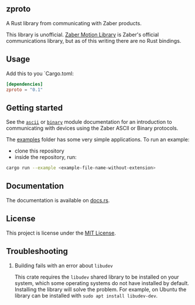 ## zproto

A Rust library from communicating with Zaber products.

This library is unofficial. [Zaber Motion Library](https://www.zaber.com/software) is Zaber's official communications library, but as of this writing there are no Rust bindings.

## Usage

Add this to you `Cargo.toml:

```toml
[dependencies]
zproto = "0.1"
```

## Getting started

See the [`ascii`](https://docs.rs/zproto/latest/zproto/ascii) or [`binary`](https://docs.rs/zproto/latest/zproto/ascii) module documentation for an introduction to communicating with devices using the Zaber ASCII or Binary protocols.

The [examples](examples) folder has some very simple applications. To run an example:

* clone this repository
* inside the repository, run:
```sh
cargo run --example <example-file-name-without-extension>
```

## Documentation

The documentation is available on [docs.rs](https://docs.rs/zaber-serial-rs).

## License

This project is license under the [MIT License](LICENSE).

## Troubleshooting

1. Building fails with an error about `libudev`

    This crate requires the `libudev` shared library to be installed on your system, which some operating systems do not have installed by default.
    Installing the library will solve the problem.
    For example, on Ubuntu the library can be installed with `sudo apt install libudev-dev`.
